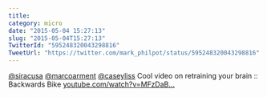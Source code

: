 ```yaml
---
title: 
category: micro
date: "2015-05-04 15:27:13"
slug: "2015-05-04T15:27:13"
TwitterId: "595248320043298816"
TweetUrl: "https://twitter.com/mark_philpot/status/595248320043298816"
---
```


[@siracusa](https://twitter.com/siracusa)
[@marcoarment](https://twitter.com/marcoarment)
[@caseyliss](https://twitter.com/caseyliss) Cool video on retraining your brain
:: Backwards Bike
[youtube.com/watch?v=MFzDaB…](https://www.youtube.com/watch?v=MFzDaBzBlL0)
